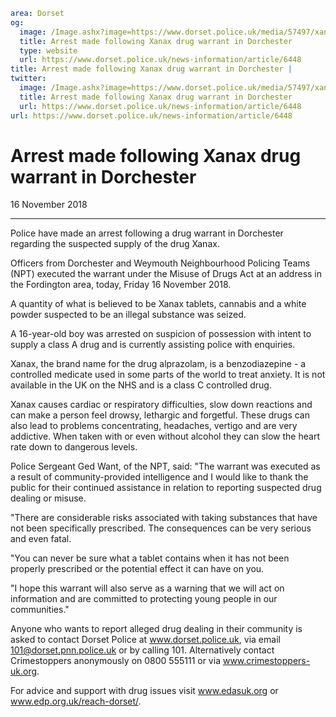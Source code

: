 ```yaml
area: Dorset
og:
  image: /Image.ashx?image=https://www.dorset.police.uk/media/57497/xanax-warrant-2-dorchester-16-november-2018.jpg&amp;amp;width=150
  title: Arrest made following Xanax drug warrant in Dorchester
  type: website
  url: https://www.dorset.police.uk/news-information/article/6448
title: Arrest made following Xanax drug warrant in Dorchester |
twitter:
  image: /Image.ashx?image=https://www.dorset.police.uk/media/57497/xanax-warrant-2-dorchester-16-november-2018.jpg&amp;amp;width=150
  title: Arrest made following Xanax drug warrant in Dorchester
  url: https://www.dorset.police.uk/news-information/article/6448
url: https://www.dorset.police.uk/news-information/article/6448
```

# Arrest made following Xanax drug warrant in Dorchester

16 November 2018

* * *

Police have made an arrest following a drug warrant in Dorchester regarding the suspected supply of the drug Xanax.

Officers from Dorchester and Weymouth Neighbourhood Policing Teams (NPT) executed the warrant under the Misuse of Drugs Act at an address in the Fordington area, today, Friday 16 November 2018.

A quantity of what is believed to be Xanax tablets, cannabis and a white powder suspected to be an illegal substance was seized.

A 16-year-old boy was arrested on suspicion of possession with intent to supply a class A drug and is currently assisting police with enquiries.

Xanax, the brand name for the drug alprazolam, is a benzodiazepine - a controlled medicate used in some parts of the world to treat anxiety. It is not available in the UK on the NHS and is a class C controlled drug.

Xanax causes cardiac or respiratory difficulties, slow down reactions and can make a person feel drowsy, lethargic and forgetful. These drugs can also lead to problems concentrating, headaches, vertigo and are very addictive. When taken with or even without alcohol they can slow the heart rate down to dangerous levels.

Police Sergeant Ged Want, of the NPT, said: "The warrant was executed as a result of community-provided intelligence and I would like to thank the public for their continued assistance in relation to reporting suspected drug dealing or misuse.

"There are considerable risks associated with taking substances that have not been specifically prescribed. The consequences can be very serious and even fatal.

"You can never be sure what a tablet contains when it has not been properly prescribed or the potential effect it can have on you.

"I hope this warrant will also serve as a warning that we will act on information and are committed to protecting young people in our communities."

Anyone who wants to report alleged drug dealing in their community is asked to contact Dorset Police at www.dorset.police.uk, via email 101@dorset.pnn.police.uk or by calling 101. Alternatively contact Crimestoppers anonymously on 0800 555111 or via www.crimestoppers-uk.org.

For advice and support with drug issues visit www.edasuk.org or www.edp.org.uk/reach-dorset/.
